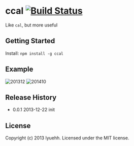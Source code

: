 # ccal [![Build Status](https://secure.travis-ci.org/lyuehh/ccal.png?branch=master)](http://travis-ci.org/lyuehh/ccal)

Like `cal`, but more useful

## Getting Started
Install: `npm install -g ccal`

## Example
![201312](https://raw.github.com/lyuehh/ccal/master/screenshot/201312.png)
![201410](https://raw.github.com/lyuehh/ccal/master/screenshot/201410.png)

## Release History

* 0.0.1 2013-12-22 init

## License
Copyright (c) 2013 lyuehh. Licensed under the MIT license.
